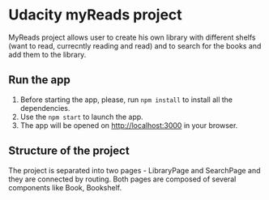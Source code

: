 # Udacity myReads project

MyReads project allows user to create his own library with different shelfs (want to read, currecntly reading and read) and to search for the books and add them to the library.

## Run the app

1. Before starting the app, please, run `npm install` to install all the dependencies.
2. Use the `npm start` to launch the app.
3. The app will be opened on [http://localhost:3000](http://localhost:3000) in your browser.

## Structure of the project

The project is separated into two pages - LibraryPage and SearchPage and they are connected by routing. Both pages are composed of several components like Book, Bookshelf.
